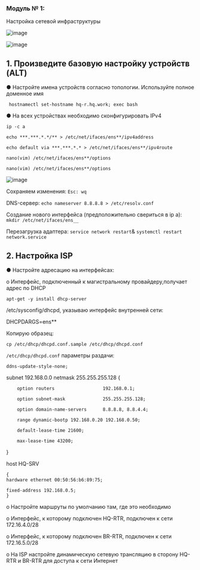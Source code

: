 ### Модуль № 1:

Настройка сетевой инфраструктуры

![image](https://github.com/user-attachments/assets/9ace5062-8737-4abd-96e3-21f3e3901cfa)

![image](https://github.com/user-attachments/assets/978cb567-95bf-45bd-87fb-a71becdb570c)

## 1. Произведите базовую настройку устройств (ALT)

● Настройте имена устройств согласно топологии. Используйте полное доменное имя

` hostnamectl set-hostname hq-r.hq.work; exec bash`

● На всех устройствах необходимо сконфигурировать IPv4

`ip -с a`

`echo ***.***.*.*/** > /etc/net/ifaces/ens**/ipv4address`

`echo default via ***.***.*.* > /etc/net/ifaces/ens**/ipv4route`

`nano(vim) /etc/net/ifaces/ens**/options`

`nano(vim) /etc/net/ifaces/ens**/options`

![image](https://github.com/user-attachments/assets/0e1b4b8a-ca12-461d-9c5f-d52dae49000d)

Сохраняем изменения: `Esc: wq`

DNS-сервер: `echo nameserver 8.8.8.8 > /etc/resolv.conf`

Создание нового интерфейса (предположительно свериться в ip a): `mkdir /etc/net/ifaces/ens__`

Перезагрузка адаптера: `service network restart`& `systemctl restart network.service`

## 2. Настройка ISP

● Настройте адресацию на интерфейсах:

o Интерфейс, подключенный к магистральному провайдеру,получает адрес по DHCP

`apt-get -y install dhcp-server`

/etc/sysconfig/dhcpd, указываю интерфейс внутренней сети:

DHCPDARGS=ens**

Копирую образец:

`cp /etc/dhcp/dhcpd.conf.sample /etc/dhcp/dhcpd.conf`

`/etc/dhcp/dhcpd.conf` параметры раздачи:

`ddns-update-style-none;`

subnet 192.168.0.0 netmask 255.255.255.128 {

        option routers                  192.168.0.1;
        
        option subnet-mask              255.255.255.128;
        
        option domain-name-servers      8.8.8.8, 8.8.4.4;

        range dynamic-bootp 192.168.0.20 192.168.0.50;
        
        default-lease-time 21600;
        
        max-lease-time 43200;
}

host HQ-SRV

    {
    hardware ethernet 00:50:56:b6:89:75;
    
    fixed-address 192.168.0.5;
    }

o Настройте маршруты по умолчанию там, где это необходимо

o Интерфейс, к которому подключен HQ-RTR, подключен к сети 172.16.4.0/28

o Интерфейс, к которому подключен BR-RTR, подключен к сети 172.16.5.0/28

o На ISP настройте динамическую сетевую трансляцию в сторону HQ-RTR и BR-RTR для доступа к сети Интернет


